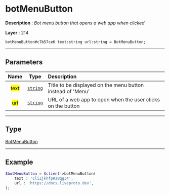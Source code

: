 # botMenuButton

**Description** : *Bot menu button that opens a web app when clicked*

**Layer** : 214

```tl
botMenuButton#c7b57ce6 text:string url:string = BotMenuButton;
```

---

## Parameters

| Name | Type | Description |
| :---: | :---: | :--- |
| <mark>text</mark> | [`string`](type/string) | Title to be displayed on the menu button instead of 'Menu' |
| <mark>url</mark> | [`string`](type/string) | URL of a web app to open when the user clicks on the button |

---

## Type

[BotMenuButton](type/BotMenuButton)

---

## Example

```php
$botMenuButton = $client->botMenuButton(
	text : 'CliZjkhfpRzBqg34',
	url : 'https://docs.liveproto.dev',
);
```